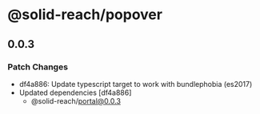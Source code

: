 # @solid-reach/popover

## 0.0.3
### Patch Changes

- df4a886: Update typescript target to work with bundlephobia (es2017)
- Updated dependencies [df4a886]
  - @solid-reach/portal@0.0.3
